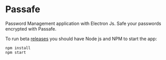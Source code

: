 # Passafe

Password Management application with Electron Js.
Safe your passwords encrypted with Passafe.


To run beta [releases](https://github.com/ianmora97/passafe/releases) you should have Node js and NPM to start the app:

```
npm install
npm start
```
